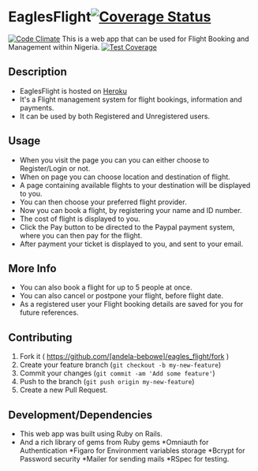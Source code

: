 # EaglesFlight[![Coverage Status](https://coveralls.io/repos/andela-bebowe/eaglesflight_reloaded/badge.svg?branch=temp&service=github)](https://coveralls.io/github/andela-bebowe/eaglesflight_reloaded?branch=temp)
[![Code Climate](https://codeclimate.com/github/andela-bebowe/eaglesflight_reloaded/badges/gpa.svg)](https://codeclimate.com/github/andela-bebowe/eaglesflight_reloaded)
This is a web app that can be used for Flight Booking and Management within Nigeria.
[![Test Coverage](https://codeclimate.com/github/andela-bebowe/eaglesflight_reloaded/badges/coverage.svg)](https://codeclimate.com/github/andela-bebowe/eaglesflight_reloaded/coverage)
## Description

* EaglesFlight is hosted on [Heroku](https://eagles-flight.herokuapp.com)
* It's a Flight management system for flight bookings, information and payments.
* It can be used by both Registered and Unregistered users.


## Usage

* When you visit the page you can you can either choose to Register/Login or not.
* When on page you can choose location and destination of flight.
* A page containing available flights to your destination will be displayed to you.
* You can then choose your preferred flight provider.
* Now you can book a flight, by registering your name and ID number.
* The cost of flight is displayed to you.
* Click the Pay button to be directed to the Paypal payment system, where you can then pay for the flight.
* After payment your ticket is displayed to you, and sent to your email.

## More Info

* You can also book a flight for up to 5 people at once.
* You can also cancel or postpone your flight, before flight date.
* As a registered user your Flight booking details are saved for you for future references.

## Contributing

1. Fork it ( https://github.com/[andela-bebowe]/eagles_flight/fork )
2. Create your feature branch (`git checkout -b my-new-feature`)
3. Commit your changes (`git commit -am 'Add some feature'`)
4. Push to the branch (`git push origin my-new-feature`)
5. Create a new Pull Request.

## Development/Dependencies

* This web app was built using Ruby on Rails.
* And a rich library of gems from Ruby gems
  *Omniauth for Authentication
  *Figaro for Environment variables storage
  *Bcrypt for Password security
  *Mailer for sending mails
  *RSpec for testing.
